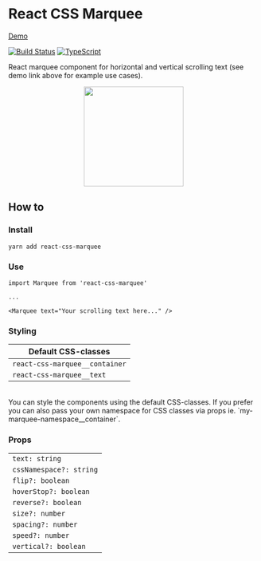 # React CSS Marquee

[Demo](https://codesandbox.io/s/react-css-marquee-demo-577f1)


[![Build Status](https://travis-ci.org/samuelweckstrom/react-css-marquee.svg?branch=master)](https://travis-ci.org/samuelweckstrom/react-css-marquee)
[![TypeScript](https://badges.frapsoft.com/typescript/code/typescript.svg?v=101)](https://github.com/ellerbrock/typescript-badges/)

React marquee component for horizontal and vertical scrolling text (see demo link above for example use cases).

<div align="center">
  <img style="width: 200px" src="https://s3.eu-central-1.amazonaws.com/samuel.weckstrom.xyz/github/marquee.gif">
</div>


## How to

### Install

```
yarn add react-css-marquee
```

### Use

```
import Marquee from 'react-css-marquee'

...

<Marquee text="Your scrolling text here..." />
```

### Styling

|Default CSS-classes|
| ------------- |
|`react-css-marquee__container`|
|`react-css-marquee__text`|

<br>
You can style the components using the default CSS-classes. If you prefer you can also pass your own namespace for CSS classes via props ie. `my-marquee-namespace__container`.
<br>


### Props

||
| ------------- |
|`text: string`|
|`cssNamespace?: string`|
|`flip?: boolean`|
|`hoverStop?: boolean`|
|`reverse?: boolean`|
|`size?: number`|
|`spacing?: number`|
|`speed?: number`|
|`vertical?: boolean`|


  
  
  
  
  
  
  
  